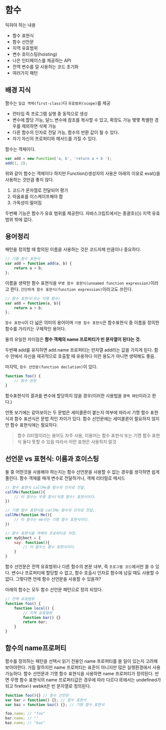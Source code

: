 # 함수 
익혀야 하는 내용 
- 함수 표현식 
- 함수 선언문
- 지역 유효범위 
- 변수 호이스팅(hoisting)
- 나은 인터페이스를 제공하는 API
- 전역 변수를 덜 사용하는 코드 초기화
- 여러가지 패턴
## 배경 지식 
함수는 `일급 객체(first-class)`다 `유효범위(scope)`를 제공 
- 런타임 즉 프로그램 실행 중 동적으로 생성 
- 변수에 할당 가능, 달느 변수에 참조를 복사할 수 있고, 확장도 가능 몇몇 특별한 경우를 제외하면 삭제 가능 
- 다른 함수의 인자로 전달 가능, 함수의 반환 값이 될 수 있다. 
- 자기 자신의 프로퍼티와 메서드를 가질 수 있다. 

함수는 객체이다. 
```javascript
var add = new Function('a, b', 'return a + b ');
add(1, 2);
```
위와 같이 함수는 객체이다 하지만 Function()생성자의 사용은 아래의 이유로 eval()을 사용하는 것만큼 좋지 않다. 

1. 코드가 문자열로 전달되어 평가
2. 따옴표를 이스케이프해야 함
3. 가독성이 떨어짐 


두번째 기능은 함수가 유효 범위를 제공한다. 자바스크립트에서는 중괄호({}) 지역 유효범위 밖에 없다. 

## 용어정리 
패턴을 정의할 때 합의된 이름을 사용하는 것은 코드자체 만큼이나 중요하다. 

```javascript
// 기명 함수 표현식
var add = function add(a, b) {
    return a + b;
};
```
이름을 생략한 함수 표현식을 `무명 함수 표현식(unnamed function expression)`이라고 한다. `간단하게 함수 표현식(function expression)`이라고도 쓰인다. 

```javascript
// 함수 표현식(또는 익명 함수)
var add = function(a, b){
    return a + b;
};
```
`함수 표현식`이 더 넓은 의미의 용어이며 `기명 함수 표현식`은 함수표현식 중 이름을 정의한 함수를 가리키는 구체적인 용어다. 

둘의 유일한 차이점은 **함수 객체의 name 프로퍼티가 빈 문자열이 된다는 것.**

두번째 add를 유지하면 add.name 프로퍼티는 만자열 add라는 값을 가지게 된다. 함수 안에서 자신을 재귀적으로 호출할 때 유용하다 이런 용도가 아니면 생략해도 좋음.

마지막, `함수 선언문(function declation)`이 있다. 
```javascript
function foo() {
    // 함수 본문
}
```
함수표현식의 결과를 변수에 할당하지 않을 경우(이러한 사용법을 `콜백 패턴`이라고 한다.) 

언뜻 보기에는 같아보이는 두 문법은 세미콜론이 붙는지 여부에 따라서 기명 함수 표현식과 함수 표션식은 문법 적인 차이가 있다. 함수 선언문에는 세미콜론이 필요하지 않지만 함수 표현식에는 필요하다. 

> 함수 리터럴이라는 용어도 자주 사용, 이용어는 함수 표현식 또는 기명 함수 표현식 둘다 뜻할 수 있음 따라서 이런 표현은 사용하지 말것

## 선언문 vs 표현식: 이름과 호이스팅
둘 중 어떤것을 사용해야 하는지는 함수 선언문을 사용할 수 없는 경우를 생각하면 쉽게 풀린다. 함수 객체를 매개 변수로 전달하거나, 객체 리터럴로 메서드

```javascript
// 함수 표현식 callMe를 함수의 인자로 전달. 
callMe(function(){
    // 이 함수는 무명 함수(익명 함수) 표현식이다. 
})

// 기명 함수 표현식을 callMe 함수의 인자로 전달,. 
callMe(function Me(){
    // 이 함수는 me라는 기명 함수 표현식이다. 
})

// 함수 표현식을 객체의 프로퍼티로 저장.
var myOjbect = {
    say: function(){
        // 이 함수는 함수 표현식이다. 
    }
}
```

함수 선언문은 전역 유효범위나 다른 함수의 본문 내부, 즉 `프로그램 코드`에서만 쓸 수 있다. 변수나 프로퍼티에 할당할 수 없고, 함수 호출시 인자로 함수에 넘길 때도 사용할 수 없다. 그렇다면 언제 함수 선언문을 사용할 수 있을까? 

아래의 함수는 모두 함수 선언문 패턴으로 정의 되었다. 
```javascript
// 전역 유효범위
function foo() {
    function local() {
        // 지역 유효범위
        function bar() {}
        return bar;
    }
}
```

## 함수의 name프로퍼티
함수를 정의하는 패턴을 선택시 읽기 전용인 name 프로퍼티를 쓸 일이 있는지 고려해 보아야한다. 거듭 말하지만 name 프로퍼티는 표준이 아니지만 많은 실행환경에서 사용가능하다. 함수 선언문과 기명 함수 표현식을 사용하면 name 프로퍼티가 정의된다. 반면 무명 함수 표현식의 name 프로퍼티값은 경우에 따라 다르다 IE에서는 undefined가 되고 firefox나 webkit은 빈 문자열로 정의된다. 

```javascript
function foo(){} // 함수 선언문
var bar = function() {}; // 함수 표현식 
var baz = function baz() {}; // 기명 함수 표현식 

foo.name; // "foo"
bar.name; // ""
baz.name; // "baz"
```

































